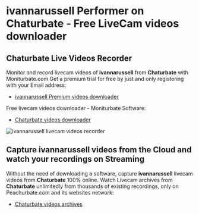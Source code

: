 # ivannarussell Performer on Chaturbate - Free LiveCam videos downloader

## Chaturbate Live Videos Recorder

Monitor and record livecam videos of **ivannarussell** from **Chaturbate** with Moniturbate.com
Get a premium trial for free by just and only registering with your Email address:
* [ivannarussell Premium videos downloader](https://moniturbate.com/request-demo-licence-key.html)

Free livecam videos downloader - Moniturbate Software:
* [Chaturbate videos downloader](https://moniturbate.com/moniturbate-download-software.html)

![ivannarussell livecam videos recorder](https://peachurnet.com/templates/moniturbate-software.png)


## Capture ivannarussell videos from the Cloud and watch your recordings on Streaming

Without the need of downloading a software, capture **ivannarussell** livecam videos from **Chaturbate** 100% online.
Watch Livecam archives from **Chaturbate** unlimitedly from thousands of existing recordings, only on Peachurbate.com and its websites network:
* [Chaturbate videos archives](https://peachurnet.com/)